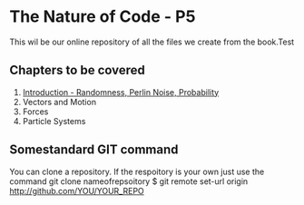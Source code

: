 # The Nature of Code - P5


This wil be our online repository of all the files we create from the book.Test


## Chapters to be covered
1. [Introduction - Randomness, Perlin Noise, Probability](01_introduction/)
2. Vectors and Motion
3. Forces
4. Particle Systems

## Somestandard GIT command
You can clone a repository. If the respoitory is your own just use the command
git clone nameofrepsoitory
$ git remote set-url origin http://github.com/YOU/YOUR_REPO
